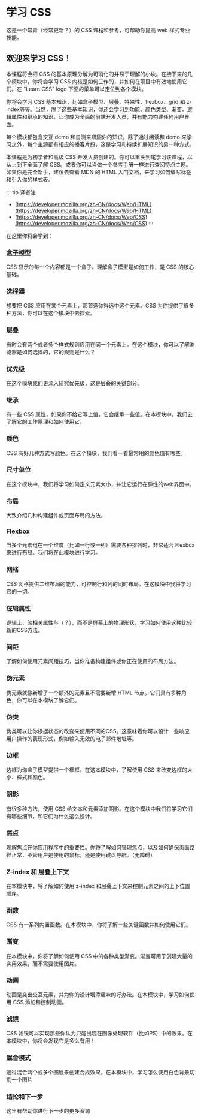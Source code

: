 # 学习 CSS

这是一个常青（经常更新？）的 CSS 课程和参考，可帮助你提高 web 样式专业技能。

## 欢迎来学习 CSS！

本课程将会把 CSS 的基本原理分解为可消化的并易于理解的小块。在接下来的几个模块中，你将会学习 CSS 内核是如何工作的，并如何在项目中有效地使用它们。在 "Learn CSS" logo 下面的菜单可以定位到各个模块。

你将会学习 CSS 基本知识，比如盒子模型、层叠、特殊性、flexbox、grid 和 z-index等等。当然，除了这些基本知识，你还会学习到功能、颜色类型、渐变、逻辑属性和继承的知识。让你成为全面的前端开发人员，并有能力构建任何用户界面。

每个模块都包含交互 demo 和自测来巩固你的知识。除了通过阅读和 demo 来学习之外，每个主题都有相应的播客片段，这是学习和持续扩展知识的另一种方式。

本课程是为初学者和高级 CSS 开发人员创建的。你可以重头到尾学习该课程，以从上到下全面了解 CSS。或者你可以当做一个参考手册一样进行查阅特点主题。如果你是完全新手，建议去查看 MDN 的 HTML 入门文档，来学习如何编写标签和引入你的样式表。

::: tip 译者注
- [https://developer.mozilla.org/zh-CN/docs/Web/HTML](https://developer.mozilla.org/zh-CN/docs/Web/HTML)
- [https://developer.mozilla.org/zh-CN/docs/Web/CSS](https://developer.mozilla.org/zh-CN/docs/Web/CSS)
:::

在这里你将会学到：

### [盒子模型](./001-Box-Model.md)
CSS 显示的每一个内容都是一个盒子。理解盒子模型是如何工作，是 CSS 的核心基础。

### [选择器](./002-Selectors.md)
想要把 CSS 应用在某个元素上，那首选你得选中这个元素。CSS 为你提供了很多种方法，你可以在这个模块中去探索。

### 层叠
有时会有两个或者多个样式规则应用在同一个元素上。在这个模块，你可以了解浏览器是如何选择的，它的规则是什么？

### 优先级
在这个模块我们更深入研究优先级，这是层叠的关键部分。

### 继承
有一些 CSS 属性，如果你不给它写上值，它会继承一些值。在本模块中，我们去了解它的工作原理和如何使用它。

### 颜色
CSS 有好几种方式写颜色。在这个模块，我们看一看最常用的颜色值有哪些。

### 尺寸单位
在这个模块中，我们将学习如何定义元素大小，并让它运行在弹性的web界面中。

### 布局
大致介绍几种构建组件或页面布局的方法。

### Flexbox
当多个元素组在一个维度（比如一行或一列）需要各种排列时，非常适合 Flexbox 来进行布局。我们将在此模块进行学习。

### 网格
CSS 网格提供二维布局的能力，可控制行和列的同时布局。在这模块中我将学习它的一切。

### 逻辑属性
逻辑上，流相关属性与（？），而不是屏幕上的物理形状。学习如何使用这种比较新的CSS方法。

### 间距
了解如何使用元素间距技巧，当你准备构建组件或你正在使用的布局方法。

### 伪元素
伪元素就像新增了一个额外的元素且不需要新增 HTML 节点。它们具有多种角色，你可以在本模块了解它们。

### 伪类
伪类可以让你根据状态的改变来使用不同的CSS。这意味着你可以设计一些响应用户操作的表现形式，例如输入无效的电子邮件地址等。

### 边框
边框为你盒子模型提供一个框框。在这本模块中，了解使用 CSS 来改变边框的大小、样式和颜色。

### 阴影
有很多种方法，使用 CSS 给文本和元素添加阴影。在这个模块中我们将学习它们有哪些细节，和它们为什么这么设计。

### 焦点
理解焦点在你应用程序中的重要性。你将了解如何管理焦点，以及如何确保页面路径正常，不管用户是使用的鼠标，还是使用键盘导航。（无障碍）

### Z-index 和 层叠上下文
在本模块中，将了解如何使用 z-index 和层叠上下文来控制元素之间的上下位置顺序。

### 函数
CSS 有一系列内置函数。在本模块中，你将了解一些关键函数并如何使用它们。

### 渐变
在本模块中，你将了解如何使用 CSS 中的各种类型渐变。渐变可用于创建大量的实用效果，而不需要使用图片。

### 动画
动画是突出交互元素，并为你的设计增添趣味的好办法。在本模块中，学习如何使用 CSS 添加和控制动画。

### 滤镜
CSS 滤镜可以实现那些你认为只能出现在图像处理软件（比如PS）中的效果。在本模块中，你将会发现它是多么有用！

### 混合模式
通过混合两个或多个图层来创建合成效果。在本模块中，学习怎么使用白色背景切割一个图片

### 结论和下一步
这里有帮助你进行下一步的更多资源